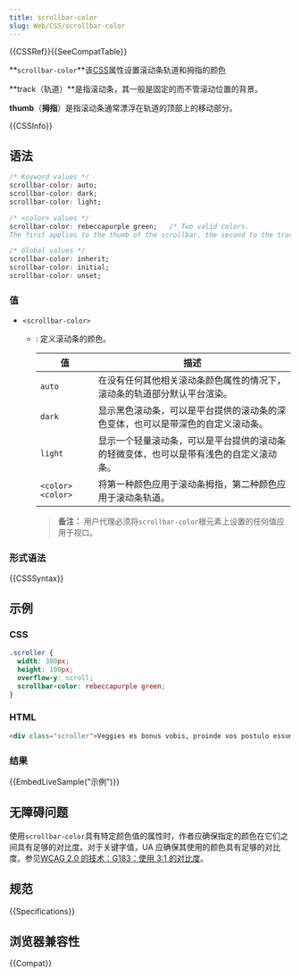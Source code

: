 ```yaml
---
title: scrollbar-color
slug: Web/CSS/scrollbar-color
---
```


{{CSSRef}}{{SeeCompatTable}}

**`scrollbar-color`**该[CSS](/zh-CN/docs/Web/CSS)属性设置滚动条轨道和拇指的颜色

**track（轨道）**是指滚动条，其一般是固定的而不管滚动位置的背景。

**thumb**（**拇指**）是指滚动条通常漂浮在轨道的顶部上的移动部分。

{{CSSInfo}}

## 语法

```css
/* Keyword values */
scrollbar-color: auto;
scrollbar-color: dark;
scrollbar-color: light;

/* <color> values */
scrollbar-color: rebeccapurple green;   /* Two valid colors.
The first applies to the thumb of the scrollbar, the second to the track. */

/* Global values */
scrollbar-color: inherit;
scrollbar-color: initial;
scrollbar-color: unset;
```

### 值

- `<scrollbar-color>`

  - : 定义滚动条的颜色。

    | 值 | 描述 |
    | ----------------- | -------------------------------------------------------------------------------------- |
    | `auto`            | 在没有任何其他相关滚动条颜色属性的情况下，滚动条的轨道部分默认平台渲染。               |
    | `dark`            | 显示黑色滚动条，可以是平台提供的滚动条的深色变体，也可以是带深色的自定义滚动条。       |
    | `light`           | 显示一个轻量滚动条，可以是平台提供的滚动条的轻微变体，也可以是带有浅色的自定义滚动条。 |
    | `<color> <color>` | 将第一种颜色应用于滚动条拇指，第二种颜色应用于滚动条轨道。                             |

    > **备注：** 用户代理必须将`scrollbar-color`根元素上设置的任何值应用于视口。

### 形式语法

{{CSSSyntax}}

## 示例

### CSS

```css
.scroller {
  width: 300px;
  height: 100px;
  overflow-y: scroll;
  scrollbar-color: rebeccapurple green;
}
```

### HTML

```html
<div class="scroller">Veggies es bonus vobis, proinde vos postulo essum magis kohlrabi welsh onion daikon amaranth tatsoi tomatillo melon azuki bean garlic. Gumbo beet greens corn soko endive gumbo gourd. Parsley shallot courgette tatsoi pea sprouts fava bean collard greens dandelion okra wakame tomato. Dandelion cucumber earthnut pea peanut soko zucchini.</div>
```

### 结果

{{EmbedLiveSample("示例")}}

## 无障碍问题

使用`scrollbar-color`具有特定颜色值的属性时，作者应确保指定的颜色在它们之间具有足够的对比度。对于关键字值，UA 应确保其使用的颜色具有足够的对比度。参见[WCAG 2.0 的技术：G183：使用 3:1 的对比度](https://www.w3.org/TR/WCAG20-TECHS/G183.html)。

## 规范

{{Specifications}}

## 浏览器兼容性

{{Compat}}
